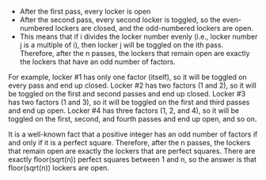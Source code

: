 - After the first pass, every locker is open
- After the second pass, every second locker is toggled, so the even-numbered lockers are closed, and the odd-numbered lockers are open.
- This means that if i divides the locker number evenly (i.e., locker number j is a multiple of i), then locker j will be toggled on the ith pass. Therefore, after the n passes, the lockers that remain open are exactly the lockers that have an odd number of factors.

For example, locker #1 has only one factor (itself), so it will be toggled on every pass and end up closed. Locker #2 has two factors (1 and 2), so it will be toggled on the first and second passes and end up closed. Locker #3 has two factors (1 and 3), so it will be toggled on the first and third passes and end up open. Locker #4 has three factors (1, 2, and 4), so it will be toggled on the first, second, and fourth passes and end up open, and so on.

It is a well-known fact that a positive integer has an odd number of factors if and only if it is a perfect square. Therefore, after the n passes, the lockers that remain open are exactly the lockers that are perfect squares. There are exactly floor(sqrt(n)) perfect squares between 1 and n, so the answer is that floor(sqrt(n)) lockers are open.
